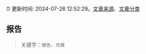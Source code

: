 :alarm_clock: 更新时间: 2024-07-26 12:52:29。[文章来源](/README.md)、[文章分类](/TAGS.md)

## 报告


> 关键字：`报告`、`月报`



